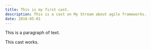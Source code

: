 ```yaml
---
title: This is my first cast.
description: This is a cast on My Stream about agile frameworks.
date: 2018-05-01
---
```

This is a paragraph of text.

This cast works.